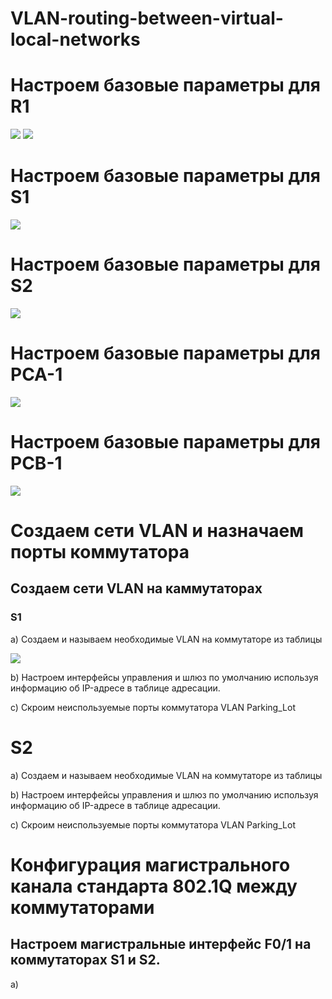 # VLAN-routing-between-virtual-local-networks
# Настроем базовые параметры для R1

![](https://github.com/iGORnetwork/VLAN-routing-between-virtual-local-networks/blob/main/image/Screenshot_1.png)
![](https://github.com/iGORnetwork/VLAN-routing-between-virtual-local-networks/blob/main/image/Screenshot_2.png)

# Настроем базовые параметры для S1

![](https://github.com/iGORnetwork/VLAN-routing-between-virtual-local-networks/blob/main/image/Screenshot_3.png)

# Настроем базовые параметры для S2

![](https://github.com/iGORnetwork/VLAN-routing-between-virtual-local-networks/blob/main/image/Screenshot_4.png)

# Настроем базовые параметры для PCA-1

![](https://github.com/iGORnetwork/VLAN-routing-between-virtual-local-networks/blob/main/image/Screenshot_5.png)

# Настроем базовые параметры для PCB-1

![](https://github.com/iGORnetwork/VLAN-routing-between-virtual-local-networks/blob/main/image/Screenshot_6.png)

# Создаем сети VLAN и назначаем порты коммутатора
## Создаем сети VLAN на каммутаторах 
### S1
a) Создаем и называем необходимые VLAN на коммутаторе из таблицы 

![](https://github.com/iGORnetwork/VLAN-routing-between-virtual-local-networks/blob/main/image/Screenshot_7.png)


b) Настроем интерфейсы управления и шлюз по умолчанию используя информацию об IP-адресе в таблице адресации. 



c) Скроим неиспользуемые порты коммутатора VLAN Parking_Lot



# S2
a) Создаем и называем необходимые VLAN на коммутаторе из таблицы 



b) Настроем интерфейсы управления и шлюз по умолчанию используя информацию об IP-адресе в таблице адресации. 





c) Скроим неиспользуемые порты коммутатора VLAN Parking_Lot



# Конфигурация магистрального канала стандарта 802.1Q между коммутаторами
## Настроем магистральные интерфейс F0/1 на коммутаторах S1 и S2.
a) 







